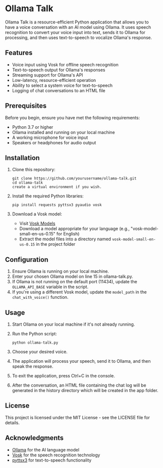 # Ollama Talk

Ollama Talk is a resource-efficient Python application that allows you to have a voice conversation with an AI model using Ollama. It uses speech recognition to convert your voice input into text, sends it to Ollama for processing, and then uses text-to-speech to vocalize Ollama's response.

## Features

- Voice input using Vosk for offline speech recognition
- Text-to-speech output for Ollama's responses
- Streaming support for Ollama's API
- Low-latency, resource-efficient operation
- Ability to select a system voice for text-to-speech
- Logging of chat conversations to an HTML file

## Prerequisites

Before you begin, ensure you have met the following requirements:

- Python 3.7 or higher
- Ollama installed and running on your local machine
- A working microphone for voice input
- Speakers or headphones for audio output

## Installation

1. Clone this repository:
   ```
   git clone https://github.com/yourusername/ollama-talk.git
   cd ollama-talk
   create a virtual environment if you wish.
   ```

2. Install the required Python libraries:
   ```
   pip install requests pyttsx3 pyaudio vosk
   ```

3. Download a Vosk model:
   - Visit [Vosk Models](https://alphacephei.com/vosk/models)
   - Download a model appropriate for your language (e.g., "vosk-model-small-en-us-0.15" for English)
   - Extract the model files into a directory named `vosk-model-small-en-us-0.15` in the project folder

## Configuration

1. Ensure Ollama is running on your local machine.
2. Enter your chosen Ollama model on line 15 in ollama-talk.py.
3. If Ollama is not running on the default port (11434), update the `OLLAMA_API_BASE` variable in the script.
4. If you're using a different Vosk model, update the `model_path` in the `chat_with_voice()` function.

## Usage

1. Start Ollama on your local machine if it's not already running.

2. Run the Python script:
   ```
   python ollama-talk.py
   ```

3. Choose your desired voice.

4. The application will process your speech, send it to Ollama, and then speak the response.

5. To exit the application, press Ctrl+C in the console.

6. After the conversation, an HTML file containing the chat log will be generated in the history directory which will be created in the app folder.

## License

This project is licensed under the MIT License - see the LICENSE file for details.

## Acknowledgments

- [Ollama](https://github.com/jmorganca/ollama) for the AI language model
- [Vosk](https://github.com/alphacep/vosk-api) for the speech recognition technology
- [pyttsx3](https://github.com/nateshmbhat/pyttsx3) for text-to-speech functionality
